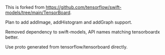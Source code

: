 This is forked from https://github.com/tensorflow/swift-models/tree/main/TensorBoard.

Plan to add addImage, addHistogram and addGraph support.

Removed dependency to swift-models, API names matching tensorboardx better.

Use proto generated from tensorflow/tensorboard directly.
